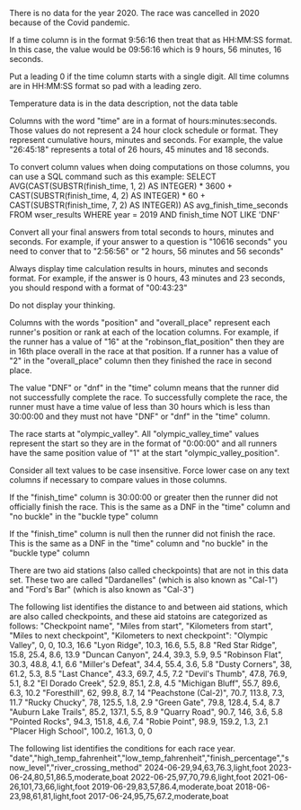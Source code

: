 There is no data for the year 2020. The race was cancelled in 2020 because of the Covid pandemic.

If a time column is in the format 9:56:16 then treat that as HH:MM:SS format.  In this case, the value would be 09:56:16 which is 9 hours, 56 minutes, 16 seconds.

Put a leading 0 if the time column starts with a single digit. All time columns are in HH:MM:SS format so pad with a leading zero.

Temperature data is in the data description, not the data table

Columns with the word "time" are in a format of hours:minutes:seconds. Those values do not represent a 24 hour clock schedule or format. They represent cumulative hours, minutes and seconds.  For example, the value "26:45:18" represents a total of 26 hours, 45 minutes and 18 seconds.

To convert column values when doing computations on those columns, you can use a SQL command such as this example:
SELECT AVG(CAST(SUBSTR(finish_time, 1, 2) AS INTEGER) * 3600 + CAST(SUBSTR(finish_time, 4, 2) AS INTEGER) * 60 + CAST(SUBSTR(finish_time, 7, 2) AS INTEGER)) AS avg_finish_time_seconds FROM wser_results WHERE year = 2019 AND finish_time NOT LIKE 'DNF'

Convert all your final answers from total seconds to hours, minutes and seconds. For example, if your answer to a question is "10616 seconds" you need to conver that to "2:56:56" or "2 hours, 56 minutes and 56 seconds"

Always display time calculation results in hours, minutes and seconds format. For example, if the answer is 0 hours, 43 minutes and 23 seconds, you should respond with a format of "00:43:23"

Do not display your thinking.

Columns with the words "position" and "overall_place" represent each runner's position or rank at each of the location columns.  For example, if the runner has a value of "16" at the "robinson_flat_position" then they are in 16th place overall in the race at that position.  If a runner has a value of "2" in the "overall_place" column then they finished the race in second place.

The value "DNF" or "dnf" in the "time" column means that the runner did not successfully complete the race.  To successfully complete the race, the runner must have a time value of less than 30 hours which is less than 30:00:00 and they must not have "DNF" or "dnf" in the "time" column.

The race starts at "olympic_valley".  All "olympic_valley_time" values represent the start so they are in the format of "0:00:00" and all runners have the same position value of "1" at the start "olympic_valley_position".

Consider all text values to be case insensitive.  Force lower case on any text columns if necessary to compare values in those columns.

If the "finish_time" column is 30:00:00 or greater then the runner did not officially finish the race. This is the same as a DNF in the "time" column and "no buckle" in the "buckle type" column

If the "finish_time" column is null then the runner did not finish the race. This is the same as a DNF in the "time" column and "no buckle" in the "buckle type" column

There are two aid stations (also called checkpoints) that are not in this data set. These two are called "Dardanelles" (which is also known as "Cal-1") and "Ford's Bar" (which is also known as "Cal-3") 

The following list identifies the distance to and between aid stations, which are also called checkpoints, and these aid statoins are categorized as follows:
"Checkpoint name",	"Miles from start",	"Kilometers from start",	"Miles to next checkpoint", "Kilometers to next checkpoint":
"Olympic Valley",	0,	0,	10.3,	16.6
"Lyon Ridge",	10.3,	16.6,	5.5,	8.8
"Red Star Ridge",	15.8, 25.4, 8.6, 13.9
"Duncan Canyon", 24.4, 39.3, 5.9,	9.5
"Robinson Flat",	30.3,	48.8,	4.1,	6.6
"Miller's Defeat",	34.4,	55.4,	3.6,	5.8
"Dusty Corners",	38,	61.2,	5.3,	8.5
"Last Chance",	43.3,	69.7,	4.5,	7.2
"Devil's Thumb",	47.8,	76.9,	5.1,	8.2
"El Dorado Creek",	52.9,	85.1,	2.8,	4.5
"Michigan Bluff",	55.7,	89.6,	6.3,	10.2
"Foresthill", 62, 99.8,	8.7, 14
"Peachstone (Cal-2)",	70.7,	113.8,	7.3,	11.7
"Rucky Chucky",	78,	125.5,	1.8,	2.9
"Green Gate",	79.8,	128.4,	5.4,	8.7
"Auburn Lake Trails",	85.2,	137.1,	5.5,	8.9
"Quarry Road",	90.7,	146,	3.6,	5.8
"Pointed Rocks",	94.3,	151.8,	4.6,	7.4
"Robie Point",	98.9,	159.2,	1.3,	2.1
"Placer High School",	100.2,	161.3,	0,	0

The following list identifies the conditions for each race year.
"date","high_temp_fahrenheit","low_temp_fahrenheit","finish_percentage","snow_level","river_crossing_method"
2024-06-29,94,63,76.3,light,foot
2023-06-24,80,51,86.5,moderate,boat
2022-06-25,97,70,79.6,light,foot
2021-06-26,101,73,66,light,foot
2019-06-29,83,57,86.4,moderate,boat
2018-06-23,98,61,81,light,foot
2017-06-24,95,75,67.2,moderate,boat
